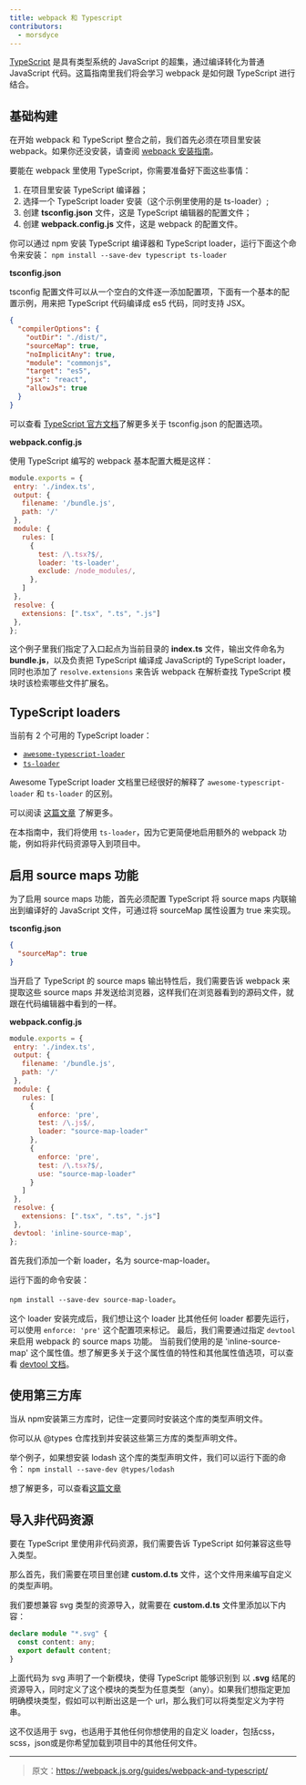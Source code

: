 ```yaml
---
title: webpack 和 Typescript
contributors:
  - morsdyce
---
```


[TypeScript](https://www.typescriptlang.org) 是具有类型系统的 JavaScript 的超集，通过编译转化为普通 JavaScript 代码。这篇指南里我们将会学习 webpack 是如何跟 TypeScript 进行结合。

## 基础构建

在开始 webpack 和 TypeScript 整合之前，我们首先必须在项目里安装 webpack。如果你还没安装，请查阅 [webpack 安装指南](https://webpack.js.org/guides/installation/)。

要能在 webpack 里使用 TypeScript，你需要准备好下面这些事情：
1. 在项目里安装 TypeScript 编译器；
2. 选择一个 TypeScript loader 安装（这个示例里使用的是 ts-loader）;
3. 创建 __tsconfig.json__ 文件，这是 TypeScript 编辑器的配置文件；
4. 创建 __webpack.config.js__ 文件，这是 webpack 的配置文件。

你可以通过 npm 安装 TypeScript 编译器和 TypeScript loader，运行下面这个命令来安装：
 `npm install --save-dev typescript ts-loader`
 
__tsconfig.json__ 

tsconfig 配置文件可以从一个空白的文件逐一添加配置项，下面有一个基本的配置示例，用来把 TypeScript 代码编译成 es5 代码，同时支持 JSX。

```json
{
  "compilerOptions": {
    "outDir": "./dist/",
    "sourceMap": true,
    "noImplicitAny": true,
    "module": "commonjs",
    "target": "es5",
    "jsx": "react",
    "allowJs": true
  }
}
```

可以查看 [TypeScript 官方文档](https://www.typescriptlang.org/docs/handbook/tsconfig-json.html)了解更多关于 tsconfig.json 的配置选项。

__webpack.config.js__

使用 TypeScript 编写的 webpack 基本配置大概是这样：

```js
module.exports = {
 entry: './index.ts',
 output: {
   filename: '/bundle.js',
   path: '/'
 },
 module: {
   rules: [
     {
       test: /\.tsx?$/,
       loader: 'ts-loader',
       exclude: /node_modules/,
     },
   ]
 },
 resolve: {
   extensions: [".tsx", ".ts", ".js"]
 },
};
```
 
这个例子里我们指定了入口起点为当前目录的 __index.ts__ 文件，输出文件命名为 __bundle.js__，以及负责把 TypeScript 编译成 JavaScript的 TypeScript loader，同时也添加了 `resolve.extensions` 来告诉 webpack 在解析查找 TypeScript 模块时该检索哪些文件扩展名。

## TypeScript loaders

当前有 2 个可用的 TypeScript loader：
* [`awesome-typescript-loader`](https://github.com/s-panferov/awesome-typescript-loader)
* [`ts-loader`](https://github.com/TypeStrong/ts-loader)

Awesome TypeScript loader 文档里已经很好的解释了 `awesome-typescript-loader` 和 `ts-loader` 的区别。

可以阅读 [这篇文章](https://github.com/s-panferov/awesome-typescript-loader#differences-between-ts-loader) 了解更多。

在本指南中，我们将使用 `ts-loader`，因为它更简便地启用额外的 webpack 功能，例如将非代码资源导入到项目中。

## 启用 source maps 功能

为了启用 source maps 功能，首先必须配置 TypeScript 将 source maps 内联输出到编译好的 JavaScript 文件，可通过将 sourceMap 属性设置为 true 来实现。
 
__tsconfig.json__
```json
{
  "sourceMap": true
}
```

当开启了 TypeScript 的 source maps 输出特性后，我们需要告诉 webpack
来提取这些 source maps 并发送给浏览器，这样我们在浏览器看到的源码文件，就跟在代码编辑器中看到的一样。

__webpack.config.js__
```js
module.exports = {
 entry: './index.ts',
 output: {
   filename: '/bundle.js',
   path: '/'
 },
 module: {
   rules: [
     {
       enforce: 'pre',
       test: /\.js$/,
       loader: "source-map-loader"
     },
     {
       enforce: 'pre',
       test: /\.tsx?$/,
       use: "source-map-loader"
     }
   ]
 },
 resolve: {
   extensions: [".tsx", ".ts", ".js"]
 },
 devtool: 'inline-source-map',
};
```

首先我们添加一个新 loader，名为 source-map-loader。

运行下面的命令安装：

`npm install --save-dev source-map-loader`。

这个 loader 安装完成后，我们想让这个 loader 比其他任何 loader 都要先运行，可以使用 `enforce: 'pre'` 这个配置项来标记。
最后，我们需要通过指定 `devtool` 来启用 webpack 的 source maps 功能。
当前我们使用的是 'inline-source-map' 这个属性值。想了解更多关于这个属性值的特性和其他属性值选项，可以查看 [devtool 文档](https://webpack.js.org/configuration/devtool/)。

 
 
 

## 使用第三方库

当从 npm安装第三方库时，记住一定要同时安装这个库的类型声明文件。

你可以从 @types 仓库找到并安装这些第三方库的类型声明文件。

举个例子，如果想安装 lodash 这个库的类型声明文件，我们可以运行下面的命令：
`npm install --save-dev @types/lodash`

想了解更多，可以查看[这篇文章](https://blogs.msdn.microsoft.com/typescript/2016/06/15/the-future-of-declaration-files/)

## 导入非代码资源

要在 TypeScript 里使用非代码资源，我们需要告诉 TypeScript 如何兼容这些导入类型。

那么首先，我们需要在项目里创建 __custom.d.ts__ 文件，这个文件用来编写自定义的类型声明。

我们要想兼容 svg 类型的资源导入，就需要在 __custom.d.ts__ 文件里添加以下内容：

```typescript
declare module "*.svg" {
  const content: any;
  export default content;
}
```

上面代码为 svg 声明了一个新模块，使得 TypeScript 能够识别到 以 __.svg__ 结尾的资源导入，同时定义了这个模块的类型为任意类型（any）。如果我们想指定更加明确模块类型，假如可以判断出这是一个 url，那么我们可以将类型定义为字符串。

这不仅适用于 svg，也适用于其他任何你想使用的自定义 loader，包括css，scss，json或是你希望加载到项目中的其他任何文件。

***
 

> 原文：https://webpack.js.org/guides/webpack-and-typescript/